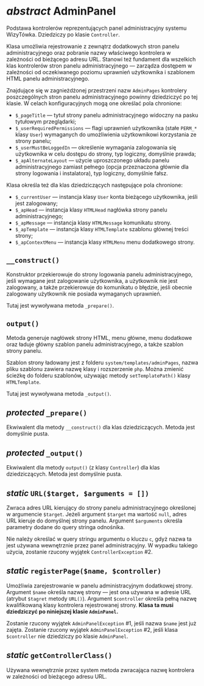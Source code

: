 *abstract* AdminPanel
===

Podstawa kontrolerów reprezentujących panel administracyjny systemu WizyTówka. Dziedziczy po klasie `Controller`.

Klasa umożliwia rejestrowanie z zewnątrz dodatkowych stron panelu administracyjnego oraz pobranie nazwy właściwego kontrolera w zależności od bieżącego adresu URL. Stanowi też fundament dla wszelkich klas kontrolerów stron panelu administracyjnego — zarządza dostępem w zależności od oczekiwanego poziomu uprawnień użytkownika i szablonem HTML panelu administracyjnego.

Znajdujące się w zagnieżdżonej przestrzeni nazw `AdminPages` kontrolery poszczególnych stron panelu administracyjnego powinny dziedziczyć po tej klasie. W celach konfiguracyjnych mogą one określać pola chronione:

- `$_pageTitle` — tytuł strony panelu administracyjnego widoczny na pasku tytułowym przeglądarki;
- `$_userRequiredPermissions` — flagi uprawnień użytkownika (stałe `PERM_*` klasy `User`) wymaganych do umożliwienia użytkownikowi korzystania ze strony panelu;
- `$_userMustBeLoggedIn` — określenie wymagania zalogowania się użytkownika w celu dostępu do strony, typ logiczny, domyślnie prawda;
- `$_apAlternateLayout` — użycie uproszczonego układu panelu administracyjnego zamiast pełnego (opcja przeznaczona głównie dla strony logowania i instalatora), typ logiczny, domyślnie fałsz.

Klasa określa też dla klas dziedziczących następujące pola chronione:

- `$_currentUser` — instancja klasy `User` konta bieżącego użytkownika, jeśli jest zalogowany;
- `$_apHead` — instancja klasy `HTMLHead` nagłówka strony panelu administracyjnego;
- `$_apMessage` — instancja klasy `HTMLMessage` komunikatu strony.
- `$_apTemplate` — instancja klasy `HTMLTemplate` szablonu głównej treści strony;
- `$_apContextMenu` — instancja klasy `HTMLMenu` menu dodatkowego strony.

## `__construct()`

Konstruktor przekierowuje do strony logowania panelu administracyjnego, jeśli wymagane jest zalogowanie użytkownika, a użytkownik nie jest zalogowany, a także przekierowuje do komunikatu o błędzie, jeśli obecnie zalogowany użytkownik nie posiada wymaganych uprawnień.

Tutaj jest wywoływana metoda `_prepare()`.

## `output()`

Metoda generuje nagłówek strony HTML, menu główne, menu dodatkowe oraz ładuje główny szablon panelu administracyjnego, a także szablon strony panelu.

Szablon strony ładowany jest z folderu `system/templates/adminPages`, nazwa pliku szablonu zawiera nazwę klasy i rozszerzenie `php`. Można zmienić ścieżkę do folderu szablonów, używając metody `setTemplatePath()` klasy `HTMLTemplate`.

Tutaj jest wywoływana metoda `_output()`.

## *protected* `_prepare()`

Ekwiwalent dla metody `__construct()` dla klas dziedziczących. Metoda jest domyślnie pusta.

## *protected* `_output()`

Ekwiwalent dla metody `output()` (z klasy `Controller`) dla klas dziedziczących. Metoda jest domyślnie pusta.

## *static* `URL($target, $arguments = [])`

Zwraca adres URL kierujący do strony panelu administracyjnego określonej w argumencie `$target`. Jeżeli argument `$target` ma wartość `null`, adres URL kieruje do domyślnej strony panelu. Argument `$arguments` określa parametry dodane do query stringa odnośnika.

Nie należy określać w query stringu argumentu o kluczu `c`, gdyż nazwa ta jest używana wewnętrznie przez panel administracyjny. W wypadku takiego użycia, zostanie rzucony wyjątek `ControllerException` #2.

## *static* `registerPage($name, $controller)`

Umożliwia zarejestrowanie w panelu administracyjnym dodatkowej strony. Argument `$name` określa nazwę strony — jest ona używana w adresie URL (atrybut `$tagret` metody `URL()`). Argument `$controller` określa pełną nazwę kwalifikowaną klasy kontrolera rejestrowanej strony. **Klasa ta musi dziedziczyć po niniejszej klasie `AdminPanel`.**

Zostanie rzucony wyjątek `AdminPanelException` #1, jeśli nazwa `$name` jest już zajęta. Zostanie rzucony wyjątek `AdminPanelException` #2, jeśli klasa `$controller` nie dziedziczy po klasie `AdminPanel`.

## *static* `getControllerClass()`

Używana wewnętrznie przez system metoda zwracająca nazwę kontrolera w zależności od bieżącego adresu URL.